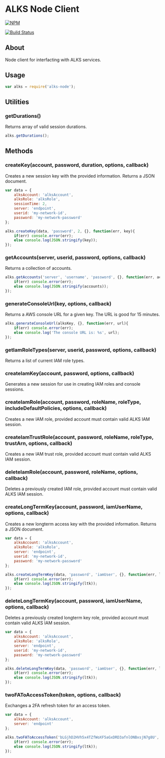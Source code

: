 # ALKS Node Client

[![NPM](https://nodei.co/npm/alks-node.png?downloads=true&downloadRank=true&stars=true)](https://nodei.co/npm/alks-node/)

[![Build Status](https://travis-ci.org/Cox-Automotive/alks-node.svg?branch=master)](https://travis-ci.org/Cox-Automotive/alks-node)

## About
Node client for interfacting with ALKS services.

## Usage

```js
var alks = require('alks-node');
```

## Utilities

### getDurations()

Returns array of valid session durations.

```js
alks.getDurations();
```

## Methods

### createKey(account, password, duration, options, callback)

Creates a new session key with the provided information. Returns a JSON document.

```js
var data = {
    alksAccount: 'alksAccount',
    alksRole: 'alksRole',
    sessionTime: 2,
    server: 'endpoint',
    userid: 'my-network-id',
    password: 'my-network-password'
};

alks.createKey(data, 'password', 2, {}, function(err, key){
    if(err) console.error(err);
    else console.log(JSON.stringify(key));
});
```

### getAccounts(server, userid, password, options, callback)

Returns a collection of accounts.

```js
alks.getAccounts('server', 'username', 'password', {}, function(err, accounts){
    if(err) console.error(err);
    else console.log(JSON.stringify(accounts));
});
```

### generateConsoleUrl(key, options, callback)

Returns a AWS console URL for a given key. The URL is good for 15 minutes.

```js
alks.generateConsoleUrl(alksKey, {}, function(err, url){
    if(err) console.error(err);
    else console.log('The console URL is: %s', url);
});
```

### getIamRoleTypes(server, userid, password, options, callback)

Returns a list of current IAM role types.

### createIamKey(account, password, options, callback)

Generates a new session for use in creating IAM roles and console sessions.

### createIamRole(account, password, roleName, roleType, includeDefaultPolicies, options, callback)

Creates a new IAM role, provided account must contain valid ALKS IAM session.

### createIamTrustRole(account, password, roleName, roleType, trustArn, options, callback)

Creates a new IAM trust role, provided account must contain valid ALKS IAM session.

### deleteIamRole(account, password, roleName, options, callback)

Deletes a previously created IAM role, provided account must contain valid ALKS IAM session.

### createLongTermKey(account, password, iamUserName, options, callback)

Creates a new longterm access key with the provided information. Returns a JSON document.

```js
var data = {
    alksAccount: 'alksAccount',
    alksRole: 'alksRole',
    server: 'endpoint',
    userid: 'my-network-id',
    password: 'my-network-password'
};

alks.createLongTermKey(data, 'password', 'iamUser', {}, function(err, ltk){
    if(err) console.error(err);
    else console.log(JSON.stringify(ltk));
});
```

### deleteLongTermKey(account, password, iamUserName, options, callback)

Deletes a previously created longterm key role, provided account must contain valid ALKS IAM session.


```js
var data = {
    alksAccount: 'alksAccount',
    alksRole: 'alksRole',
    server: 'endpoint',
    userid: 'my-network-id',
    password: 'my-network-password'
};

alks.deleteLongTermKey(data, 'password', 'iamUser', {}, function(err, ltk){
    if(err) console.error(err);
    else console.log(JSON.stringify(ltk));
});
```

### twoFAToAccessToken(token, options, callback)

Exchanges a 2FA refresh token for an access token.


```js
var data = {
    alksAccount: 'alksAccount',
    server: 'endpoint'
};

alks.twoFAToAccessToken('bLGjhD2HVh5x4TZfWoXF5aGxDRD3afnlONBxsjN7g8U', data, {}, function(err, ltk){
    if(err) console.error(err);
    else console.log(JSON.stringify(ltk));
});
```